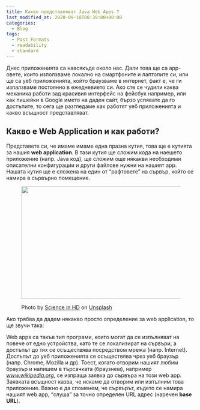 ```yaml
---
title: Какво представляват Java Web Apps ?
last_modified_at: 2020-09-18T08:39:08+00:00
categories:
  - Blog
tags:
  - Post Formats
  - readability
  - standard
---
```

Днес приложенията са навсякъде около нас. Дали това ще са app-овете, които използваме локално на смартфоните и лаптопите си, или ще са уеб приложенията, който браузваме в интернет, факт е, че ги изпалзваме постоянно в ежедневието си. Ако сте се чудили каква механика работи зад красивия интерфейс на фейсбук например, или как пишейки в Google името на даден сайт, бързо успявате да го достъпите, то сега ще разгледаме как работят уеб приложенията и какво всъщност представляват.

## Какво е Web Application и как работи?

Представете си, че имаме имаме една празна кутия, това ще е кутията за нашия **web application**. В тази кутия ще сложим кода на наешето приложение (напр. Java код), ще сложим още някакви необходими описателни конфигурации и други файлове нужни на нашият app. Нашата кутия ще е сложена на един от &#8220;рафтовете&#8221; на сървър, който се намира в сървърно помещение.<figure class="wp-block-image size-large is-resized">

<img loading="lazy" src="https://www.dev-guide.org/wp-content/uploads/2020/09/what-are-java-web-apps-1-3-1024x683.jpg" alt="" class="wp-image-566" width="450" height="300" srcset="https://www.dev-guide.org/wp-content/uploads/2020/09/what-are-java-web-apps-1-3-1024x683.jpg 1024w, https://www.dev-guide.org/wp-content/uploads/2020/09/what-are-java-web-apps-1-3-300x200.jpg 300w, https://www.dev-guide.org/wp-content/uploads/2020/09/what-are-java-web-apps-1-3-768x512.jpg 768w, https://www.dev-guide.org/wp-content/uploads/2020/09/what-are-java-web-apps-1-3-1536x1024.jpg 1536w, https://www.dev-guide.org/wp-content/uploads/2020/09/what-are-java-web-apps-1-3.jpg 1920w" sizes="(max-width: 450px) 100vw, 450px" /> <figcaption>Photo by [Science in HD](https://unsplash.com/@scienceinhd?utm_source=unsplash&utm_medium=referral&utm_content=creditCopyText) on [Unsplash](https://unsplash.com/s/photos/server?utm_source=unsplash&utm_medium=referral&utm_content=creditCopyText)</figcaption></figure> 

  
  
Ако трябва да дадем някакво просто определение за web application, то ще звучи така:

Web apps са такъв тип програми, които могат да се изпълняват на повече от едно устройства, като те се локализират на сървъри, а достъпът до тях се осъществява посредством мрежа (напр. Internet). Достъпът до уеб приложенията се осъществява чрез уеб браузър (напр. Chrome, Mozilla и др). Тоест, когато отворим нашият любим браузър и напишем в търсачката (браузнем), например _www.wikipedia.org_, се изпраща заявка до сървъра на този web app. Заявката всъщност казва, че искаме да отворим или изпълним това приложение. Важно е да споменем, че сървърът, където се намира нашият web app, &#8220;слуша&#8221; за точно определен URL адрес (наречен **base URL**).
